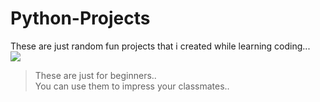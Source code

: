 # Python-Projects
These are just random fun projects that i created while learning coding... <br>
![ ](http://imgur.com/myimage.jpg "Python")
>These are just for beginners..<br>
>You can use them to impress your classmates..
